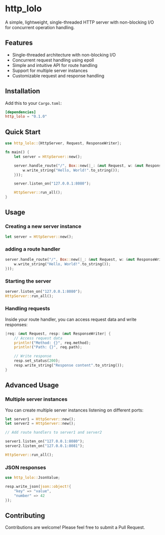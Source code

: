 # http_lolo

A simple, lightweight, single-threaded HTTP server with non-blocking I/O for concurrent operation handling.

## Features

- Single-threaded architecture with non-blocking I/O
- Concurrent request handling using epoll
- Simple and intuitive API for route handling
- Support for multiple server instances
- Customizable request and response handling

## Installation

Add this to your `Cargo.toml`:

```toml
[dependencies]
http_lolo = "0.1.0"
```

## Quick Start

```rust
use http_lolo::{HttpServer, Request, ResponseWriter};

fn main() {
    let server = HttpServer::new();

    server.handle_route("/", Box::new(|_: &mut Request, w: &mut ResponseWriter| {
        w.write_string("Hello, World!".to_string());
    }));

    server.listen_on("127.0.0.1:8080");

    HttpServer::run_all();
}
```

## Usage

### Creating a new server instance

```rust
let server = HttpServer::new();
```

### adding a route handler

```rust
server.handle_route("/", Box::new(|_: &mut Request, w: &mut ResponseWriter| {
    w.write_string("Hello, World!".to_string());
}));
```

### Starting the server

```rust
server.listen_on("127.0.0.1:8080");
HttpServer::run_all();
```

### Handling requests

Inside your route handler, you can access request data and write responses:

```rust
|req: &mut Request, resp: &mut ResponseWriter| {
    // Access request data
    println!("Method: {}", req.method);
    println!("Path: {}", req.path);

    // Write response
    resp.set_status(200);
    resp.write_string("Response content".to_string());
}
```

## Advanced Usage

### Multiple server instances

You can create multiple server instances listening on different ports:

```rust
let server1 = HttpServer::new();
let server2 = HttpServer::new();

// Add route handlers to server1 and server2

server1.listen_on("127.0.0.1:8080");
server2.listen_on("127.0.0.1:8081");

HttpServer::run_all();
```
### JSON responses

```rust
use http_lolo::JsonValue;

resp.write_json(json::object!{
    "key" => "value",
    "number" => 42
});
```
## Contributing

Contributions are welcome! Please feel free to submit a Pull Request.
